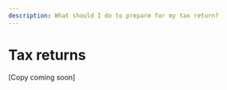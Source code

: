 ```yaml
---
description: What should I do to prepare for my tax return?
---
```


# Tax returns

&#x20;\[Copy coming soon]
